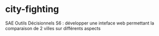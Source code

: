 # city-fighting
SAE Outils Décisionnels S6 : développer une inteface web permettant la comparaison de 2 villes sur différents aspects
